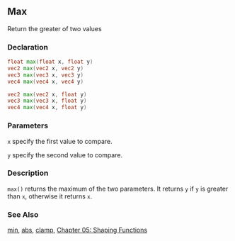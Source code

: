 ## Max
Return the greater of two values

### Declaration
```glsl
float max(float x, float y)  
vec2 max(vec2 x, vec2 y)  
vec3 max(vec3 x, vec3 y)  
vec4 max(vec4 x, vec4 y)

vec2 max(vec2 x, float y)  
vec3 max(vec3 x, float y)  
vec4 max(vec4 x, float y)
```

### Parameters
```x``` specify the first value to compare.

```y``` specify the second value to compare.

### Description
```max()``` returns the maximum of the two parameters. It returns ```y``` if ```y``` is greater than ```x```, otherwise it returns ```x```.

<div class="simpleFunction" data="y = max(x,0.5); "></div>

### See Also
[min](/glossary/?search=min), [abs](/glossary/?search=abs), [clamp](/glossary/?search=clamp), [Chapter 05: Shaping Functions](/05/)